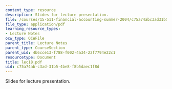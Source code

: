 ```yaml
---
content_type: resource
description: Slides for lecture presentation.
file: /courses/15-511-financial-accounting-summer-2004/c75a74abc3ad31b54be8f8b5daec1f8d_lec18.pdf
file_type: application/pdf
learning_resource_types:
- Lecture Notes
ocw_type: OCWFile
parent_title: Lecture Notes
parent_type: CourseSection
parent_uid: 4b6cce13-f788-f002-4a34-22f7794e22c1
resourcetype: Document
title: lec18.pdf
uid: c75a74ab-c3ad-31b5-4be8-f8b5daec1f8d
---
```

Slides for lecture presentation.

